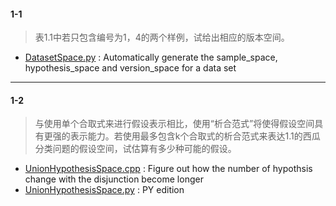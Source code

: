 #### 1-1
> 表1.1中若只包含编号为1，4的两个样例，试给出相应的版本空间。

- [DatasetSpace.py](./DatasetSpace.py) : Automatically generate the sample_space, hypothesis_space and version_space for a data set

---
#### 1-2
> 与使用单个合取式来进行假设表示相比，使用“析合范式”将使得假设空间具有更强的表示能力。若使用最多包含k个合取式的析合范式来表达1.1的西瓜分类问题的假设空间，试估算有多少种可能的假设。

 - [UnionHypothesisSpace.cpp](./UnionHypothesisSpace.cpp) : Figure out how the number of hypothsis change with the disjunction become longer
 - [UnionHypothesisSpace.py](./UnionHypothesisSpace.py) : PY edition

